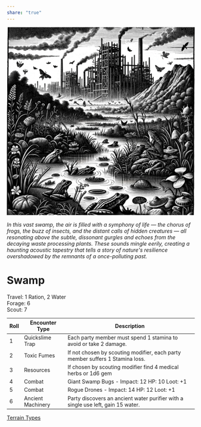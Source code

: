 ```yaml
---  
share: "true"  
---  
```

  
  
![Pasted image 20240126174851](./Pasted%20image%2020240126174851.png)  
  
*In this vast swamp, the air is filled with a symphony of life — the chorus of frogs, the buzz of insects, and the distant calls of hidden creatures — all resonating above the subtle, dissonant gurgles and echoes from the decaying waste processing plants. These sounds mingle eerily, creating a haunting acoustic tapestry that tells a story of nature's resilience overshadowed by the remnants of a once-polluting past.*  
  
# Swamp  
  
Travel: 1 Ration, 2 Water  
Forage: 6  
Scout: 7  
  
| Roll | Encounter Type | Description |  
| ---- | ---- | ---- |  
| 1 | Quickslime Trap | Each party member must spend 1 stamina to avoid or take 2 damage. |  
| 2 | Toxic Fumes | If not chosen by scouting modifier, each party member suffers 1 Stamina loss. |  
| 3 | Resources | If chosen by scouting modifier find 4 medical herbs or 1d6 gem |  
| 4 | Combat | Giant Swamp Bugs - Impact: 12 HP: 10 Loot: +1 |  
| 5 | Combat | Rogue Drones - Impact: 14 HP: 12 Loot: +1 |  
| 6 | Ancient Machinery | Party discovers an ancient water purifier with a single use left, gain 15 water. |  
[Terrain Types](./Terrain%20Types.html)  
